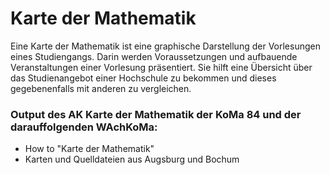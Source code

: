 # Karte der Mathematik
Eine Karte der Mathematik ist eine graphische Darstellung der Vorlesungen eines Studiengangs.
Darin werden Voraussetzungen und aufbauende Veranstaltungen einer Vorlesung präsentiert.
Sie hilft eine Übersicht über das Studienangebot einer Hochschule zu bekommen und dieses gegebenenfalls mit anderen zu vergleichen.

### Output des AK Karte der Mathematik der KoMa 84 und der darauffolgenden WAchKoMa:
* How to "Karte der Mathematik"
* Karten und Quelldateien aus Augsburg und Bochum
